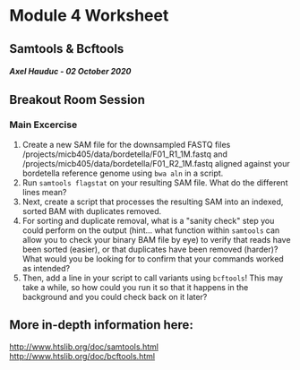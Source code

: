 # Module 4 Worksheet
## Samtools & Bcftools
#### *Axel Hauduc - 02 October 2020*

## Breakout Room Session
### Main Excercise
1. Create a new SAM file for the downsampled FASTQ files /projects/micb405/data/bordetella/F01_R1_1M.fastq and /projects/micb405/data/bordetella/F01_R2_1M.fastq aligned against your bordetella reference genome using ```bwa aln``` in a script.
2. Run ```samtools flagstat``` on your resulting SAM file. What do the different lines mean?
3. Next, create a script that processes the resulting SAM into an indexed, sorted BAM with duplicates removed.
4. For sorting and duplicate removal, what is a "sanity check" step you could perform on the output (hint... what function within ```samtools``` can allow you to check your binary BAM file by eye) to verify that reads have been sorted (easier), or that duplicates have been removed (harder)? What would you be looking for to confirm that your commands worked as intended?
5. Then, add a line in your script to call variants using ```bcftools```! This may take a while, so how could you run it so that it happens in the background and you could check back on it later?

## More in-depth information here:
http://www.htslib.org/doc/samtools.html
http://www.htslib.org/doc/bcftools.html

